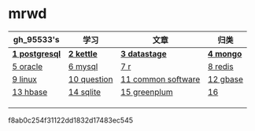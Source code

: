 ﻿# mrwd



gh_95533's|学习|文章|归类
---|---|---|---
**[1 postgresql](class/postgresql.md)** | **[2 kettle](class/kettle.md)** | **[3 datastage](class/datastage.md)** | **[4 mongo](class/mongo.md)** 
[5 oracle](class/oracle.md) | [6 mysql](class/mysql.md) | [7 r](class/r.md) | [8 redis](class/redis.md) 
 [9 linux](class/linux.md) | [10 question](question.md) | [11 common software](class/common_software.md) | [12 gbase](class/GBASE.md) 
 [13 hbase](..) | [14 sqlite](..) | [15 greenplum](..) | [16](..) 
  |  |  |  
  |  |  |  
  |  |  |  

f8ab0c254f31122dd1832d17483ec545




